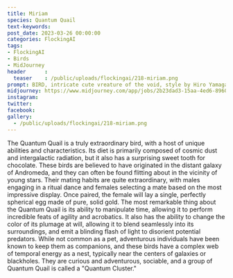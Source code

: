 ```yaml
---
title: Miriam
species: Quantum Quail
text-keywords: 
post_date: 2023-03-26 00:00:00
categories: FlockingAI
tags:
- FlockingAI
- Birds
- MidJourney 
header      :
  teaser    : /public/uploads/flockingai/218-miriam.png
prompt: BIRD, intricate cute vreature of the void, style by Hiro Yamagata,
midjourney: https://www.midjourney.com/app/jobs/2b23dad3-15aa-4ed6-8960-e993968a9568
instagram: 
twitter: 
facebook: 
gallery: 
  - /public/uploads/flockingai/218-miriam.png
---
```


The Quantum Quail is a truly extraordinary bird, with a host of unique abilities and characteristics. Its diet is primarily composed of cosmic dust and intergalactic radiation, but it also has a surprising sweet tooth for chocolate. These birds are believed to have originated in the distant galaxy of Andromeda, and they can often be found flitting about in the vicinity of young stars. Their mating habits are quite extraordinary, with males engaging in a ritual dance and females selecting a mate based on the most impressive display. Once paired, the female will lay a single, perfectly spherical egg made of pure, solid gold. The most remarkable thing about the Quantum Quail is its ability to manipulate time, allowing it to perform incredible feats of agility and acrobatics. It also has the ability to change the color of its plumage at will, allowing it to blend seamlessly into its surroundings, and emit a blinding flash of light to disorient potential predators. While not common as a pet, adventurous individuals have been known to keep them as companions, and these birds have a complex web of temporal energy as a nest, typically near the centers of galaxies or blackholes. They are curious and adventurous, sociable, and a group of Quantum Quail is called a "Quantum Cluster."
